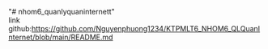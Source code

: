 "# nhom6_quanlyquaninternett"  
link github:https://github.com/Nguyenphuong1234/KTPMLT6_NHOM6_QLQuanInternet/blob/main/README.md
